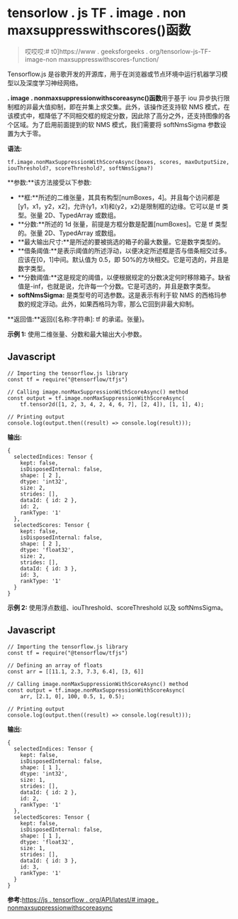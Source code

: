 # tensorlow . js TF . image . non maxsuppresswithscores()函数

> 哎哎哎:# t0]https://www . geeksforgeeks . org/tensorlow-js-TF-image-non maxsuppresswithscores-function/

Tensorflow.js 是谷歌开发的开源库，用于在浏览器或节点环境中运行机器学习模型以及深度学习神经网络。

**. image . nonmaxsuppressionwithscoreasync()函数**用于基于 iou 异步执行限制框的非最大值抑制，即在并集上求交集。此外，该操作还支持软 NMS 模式，在该模式中，框降低了不同相交框的规定分数，因此除了高分之外，还支持图像的各个区域。为了启用前面提到的软 NMS 模式，我们需要将 softNmsSigma 参数设置为大于零。

**语法:**

```
tf.image.nonMaxSuppressionWithScoreAsync(boxes, scores, maxOutputSize,
iouThreshold?, scoreThreshold?, softNmsSigma?)
```

**参数:**该方法接受以下参数:

*   **框:**所述的二维张量，其具有构型[numBoxes，4]。并且每个访问都是[y1，x1，y2，x2]，允许(y1，x1)和(y2，x2)是限制框的边缘。它可以是 tf 类型。张量 2D、TypedArray 或数组。
*   **分数:**所述的 1d 张量，前提是方框分数是配置[numBoxes]。它是 tf 类型的。张量 2D、TypedArray 或数组。
*   **最大输出尺寸:**是所述的要被挑选的箱子的最大数量。它是数字类型的。
*   **借条阈值:**是表示阈值的所述浮动，以便决定所述框是否与借条相交过多。应该在[0，1]中间。默认值为 0.5，即 50%的方块相交。它是可选的，并且是数字类型。
*   **分数阈值:**这是规定的阈值，以便根据规定的分数决定何时移除箱子。缺省值是-inf，也就是说，允许每一个分数。它是可选的，并且是数字类型。
*   **softNmsSigma:** 是类型号的可选参数。这是表示有利于软 NMS 的西格玛参数的规定浮动。此外，如果西格玛为零，那么它回到非最大抑制。

**返回值:**返回{[名称:字符串]: tf 的承诺。张量}。

**示例 1:** 使用二维张量、分数和最大输出大小参数。

## Javascript

```
// Importing the tensorflow.js library
const tf = require("@tensorflow/tfjs")

// Calling image.nonMaxSuppressionWithScoreAsync() method
const output = tf.image.nonMaxSuppressionWithScoreAsync(
    tf.tensor2d([1, 2, 3, 4, 2, 4, 6, 7], [2, 4]), [1, 1], 4);

// Printing output
console.log(output.then((result) => console.log(result)));
```

**输出:**

```
{
  selectedIndices: Tensor {
    kept: false,
    isDisposedInternal: false,
    shape: [ 2 ],
    dtype: 'int32',
    size: 2,
    strides: [],
    dataId: { id: 2 },
    id: 2,
    rankType: '1'
  },
  selectedScores: Tensor {
    kept: false,
    isDisposedInternal: false,
    shape: [ 2 ],
    dtype: 'float32',
    size: 2,
    strides: [],
    dataId: { id: 3 },
    id: 3,
    rankType: '1'
  }
}
```

**示例 2:** 使用浮点数组、iouThreshold、scoreThreshold 以及 softNmsSigma。

## Javascript

```
// Importing the tensorflow.js library
const tf = require("@tensorflow/tfjs")

// Defining an array of floats
const arr = [[11.1, 2.3, 7.3, 6.4], [3, 6]]

// Calling image.nonMaxSuppressionWithScoreAsync() method
const output = tf.image.nonMaxSuppressionWithScoreAsync(
    arr, [2.1, 0], 100, 0.5, 1, 0.5);

// Printing output
console.log(output.then((result) => console.log(result)));
```

**输出:**

```
{
  selectedIndices: Tensor {
    kept: false,
    isDisposedInternal: false,
    shape: [ 1 ],
    dtype: 'int32',
    size: 1,
    strides: [],
    dataId: { id: 2 },
    id: 2,
    rankType: '1'
  },
  selectedScores: Tensor {
    kept: false,
    isDisposedInternal: false,
    shape: [ 1 ],
    dtype: 'float32',
    size: 1,
    strides: [],
    dataId: { id: 3 },
    id: 3,
    rankType: '1'
  }
}
```

**参考:**[https://js . tensorflow . org/API/latest/# image . nonmaxsuppressionwithscoreasync](https://js.tensorflow.org/api/latest/#image.nonMaxSuppressionWithScoreAsync)